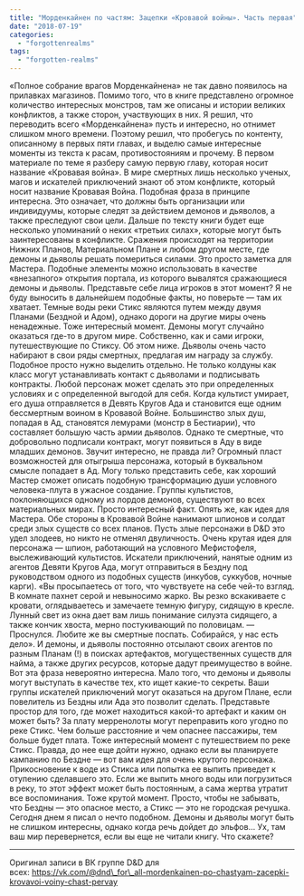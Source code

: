 ```yaml
---
title: "Морденкайнен по частям: Зацепки «Кровавой войны». Часть первая"
date: "2018-07-19"
categories: 
  - "forgottenrealms"
tags: 
  - "forgotten-realms"
---
```


«Полное собрание врагов Морденкайнена» не так давно появилось на прилавках магазинов. Помимо того, что в книге представлено огромное количество интересных монстров, там же описаны и истории великих конфликтов, а также сторон, участвующих в них. Я решил, что переводить всего «Морденкайнена» пусть и интересно, но отнимет слишком много времени. Поэтому решил, что пробегусь по контенту, описанному в первых пяти главах, и выделю самые интересные моменты из текста к расам, противостояниям и прочему. В первом материале по теме я разберу самую первую главу, которая носит название «Кровавая война». В мире смертных лишь несколько ученых, магов и искателей приключений знают об этом конфликте, который носит название Кровавая Война. Подобная фраза в принципе интересна. Это означает, что должны быть организации или индивидуумы, которые следят за действием демонов и дьяволов, а также преследуют свои цели. Дальше по тексту книги будет еще несколько упоминаний о неких «третьих силах», которые могут быть заинтересованы в конфликте. Сражения происходят на территории Нижних Планов, Материальном Плане и любом другом месте, где демоны и дьяволы решать помериться силами. Это просто заметка для Мастера. Подобные элементы можно использовать в качестве «внезапного» открытия портала, из которого вывалятся сражающиеся демоны и дьяволы. Представьте себе лица игроков в этот момент? Я не буду выносить в дальнейшем подобные факты, но поверьте — там их хватает. Темные воды реки Стикс являются путем между двумя Планами (Бездной и Адом), однако дороги на другие миры очень ненадежные. Тоже интересный момент. Демоны могут случайно оказаться где-то в другом мире. Собственно, как и сами игроки, путешествующие по Стиксу. Об этом ниже. Дьяволы очень часто набирают в свои ряды смертных, предлагая им награду за службу. Подобное просто нужно выделить отдельно. Не только колдуны как класс могут устанавливать контакт с дьяволами и подписывать контракты. Любой персонаж может сделать это при определенных условиях и с определенной выгодой для себя. Когда культист умирает, его душа отправляется в Девять Кругов Ада и становится еще одним бессмертным воином в Кровавой Войне. Большинство злых душ, попадая в Ад, становятся лемурами (монстр в Бестиарии), что составляет большую часть армии дьяволов. Однако те смертные, что добровольно подписали контракт, могут появиться в Аду в виде младших демонов. Звучит интересно, не правда ли? Огромный пласт возможностей для отыгрыша персонажа, который в буквальном смысле попадает в Ад. Могу только представить себе, как хороший Мастер сможет описать подобную трансформацию души условного человека-плута в ужасное создание. Группы культистов, поклоняющихся одному из лордов демонов, существуют во всех материальных мирах. Просто интересный факт. Опять же, как идея для Мастера. Обе стороны в Кровавой Войне нанимают шпионов и солдат среди злых существ со всех планов. Пусть злые персонажи в D&D это удел злодеев, но никто не отменял двуличность. Очень крутая идея для персонажа — шпион, работающий на условного Мефистофеля, выслеживающий культистов. Искатели приключений, нанятые одним из агентов Девяти Кругов Ада, могут отправиться в Бездну под руководством одного из подобных существ (инкубов, суккубов, ночные карги). «Вы просыпаетесь от того, что чувствуете на себе чей-то взгляд. В комнате пахнет серой и невыносимо жарко. Вы резко вскакиваете с кровати, оглядываетесь и замечаете темную фигуру, сидящую в кресле. Лунный свет из окна дает вам лишь понимание силуэта сидящего, а также кончик хвоста, мерно постукивающий по половицам. — Проснулся. Любите же вы смертные поспать. Собирайся, у нас есть дело». И демоны, и дьяволы постоянно отсылают своих агентов по разным Планам (!) в поисках артефактов, могущественных существ для найма, а также других ресурсов, которые дадут преимущество в войне. Вот эта фраза невероятно интересна. Мало того, что демоны и дьяволы могут выступать в качестве тех, кто ищет какие-то секреты. Ваши группы искателей приключений могут оказаться на другом Плане, если повелитель из Бездны или Ада это позволит сделать. Представьте простор для того, где может находиться какой-то артефакт и каким он может быть? За плату мерренолоты могут переправить кого угодно по реке Стикс. Чем больше расстояние и чем опаснее пассажиры, тем больше будет плата. Тоже интересный момент с путешествием по реке Стикс. Правда, до нее еще дойти нужно, однако если вы планируете кампанию по Бездне — вот вам идея для очень крутого персонажа. Прикосновение к воде из Стикса или попытка ее выпить приведет к отупению сделавшего это. Если же выпить много воды или погрузиться в реку, то этот эффект может быть постоянным, а сама жертва утратит все воспоминания. Тоже крутой момент. Просто, чтобы не забывать, что Бездны — это опасное место, а Стикс — это не городская речушка. Сегодня днем я писал о нечто подобном. Демоны и дьяволы могут быть не слишком интересны, однако когда речь дойдет до эльфов… Ух, там ваш мир перевернется, если вы еще не читали книгу. Что скажете?

* * *

Оригинал записи в ВК группе D&D для всех: https://vk.com/@dnd\_for\_all-mordenkainen-po-chastyam-zacepki-krovavoi-voiny-chast-pervay

